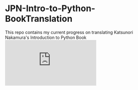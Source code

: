 # JPN-Intro-to-Python-BookTranslation

This repo contains my current progress on translating Katsunori Nakamura's Introduction to Python Book
![alt text](https://github.com/rluuy/JPN-Intro-to-Python-BookTranslation/blob/main/JPN-521-Translation-Collatted.pdf?raw=true)
